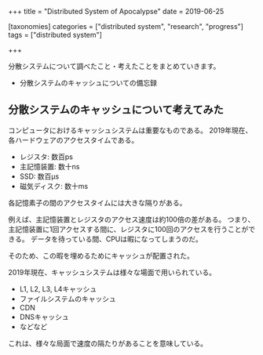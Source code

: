 +++
title = "Distributed System of Apocalypse"
date = 2019-06-25

[taxonomies]
categories = ["distributed system", "research", "progress"]
tags = ["distributed system"]

+++

分散システムについて調べたこと・考えたことをまとめていきます。
- 分散システムのキャッシュについての備忘録

<!-- more -->

## 分散システムのキャッシュについて考えてみた
コンピュータにおけるキャッシュシステムは重要なものである。
2019年現在、各ハードウェアのアクセスタイムである。
- レジスタ: 数百ps
- 主記憶装置: 数十ns
- SSD: 数百µs
- 磁気ディスク: 数十ms

各記憶素子の間のアクセスタイムには大きな隔りがある。

例えば、主記憶装置とレジスタのアクセス速度は約100倍の差がある。
つまり、主記憶装置に1回アクセスする間に、レジスタに100回のアクセスを行うことができる。
データを待っている間、CPUは暇になってしまうのだ。

そのため、この暇を埋めるためにキャッシュが配置された。

2019年現在、キャッシュシステムは様々な場面で用いられている。
- L1, L2, L3, L4キャッシュ
- ファイルシステムのキャッシュ
- CDN
- DNSキャッシュ
- などなど

これは、様々な局面で速度の隔たりがあることを意味している。